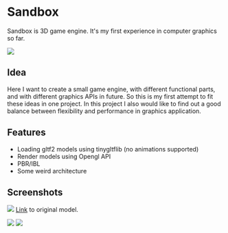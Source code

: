 # Sandbox

Sandbox is 3D game engine. It's my first experience in computer graphics so far.

![](https://i.ibb.co/VB1Kz9s/2.png)

## Idea
Here I want to create a small game engine, with different functional parts, and with different graphics APIs in future. So this is my first attempt to fit these ideas in one project.
In this project I also would like to find out a good balance between flexibility and performance in graphics application.

## Features
* Loading gltf2 models using tinygltflib (no animations supported)
* Render models using Opengl API
* PBR/IBL
* Some weird architecture

## Screenshots
![](https://i.ibb.co/7Q9NVQT/13-1.png)
[Link](https://sketchfab.com/3d-models/material-ball-in-3d-coat-a6bdf1d11d714e07b9dd99dda02de965) to original model.
 
![](https://i.ibb.co/b7Ys6Nx/10-3.png)
![](https://i.ibb.co/JFDj7pD/5-1.png)